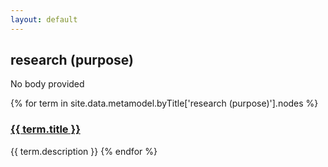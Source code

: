 ```yaml
---
layout: default
---
```

<style>
.initial-content {
  padding-left:5%;
  padding-right:25px;
}
</style>

## research (purpose)

No body provided

{% for term in site.data.metamodel.byTitle['research (purpose)'].nodes %}
### <a href='/_pages/embed?t={{ term.title }}'>{{ term.title }}</a>

{{ term.description }}
{% endfor %}
